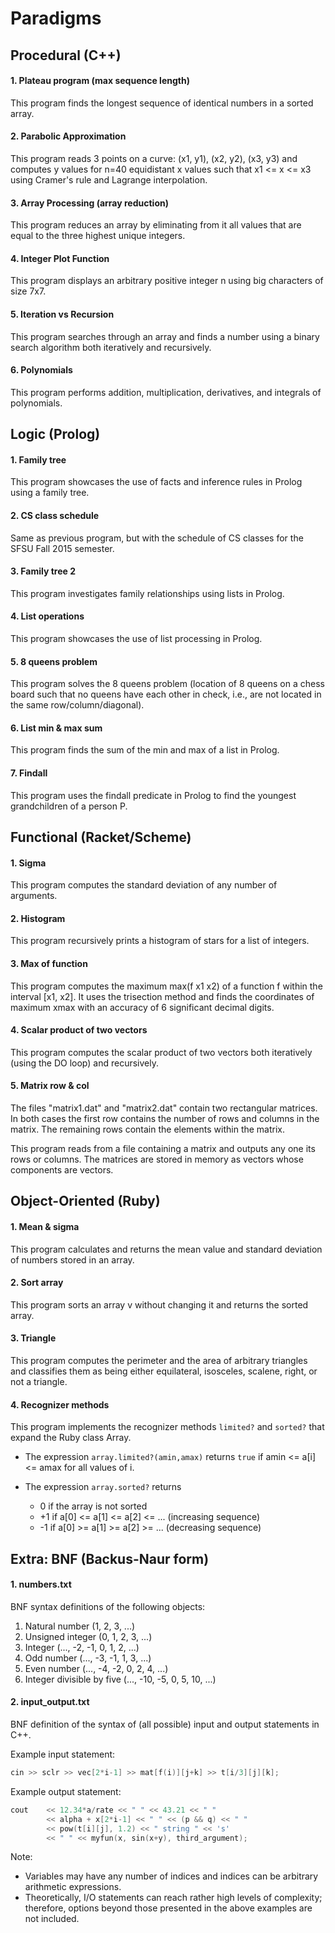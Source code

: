 # Paradigms

## Procedural (C++)

#### 1. Plateau program (max sequence length)

This program finds the longest sequence of identical numbers in a sorted array.

#### 2. Parabolic Approximation

This program reads 3 points on a curve: (x1, y1), (x2, y2), (x3, y3)
and computes y values for n=40 equidistant x values such that
x1 <= x <= x3 using Cramer's rule and Lagrange interpolation.

#### 3. Array Processing (array reduction)

This program reduces an array by eliminating from it all
values that are equal to the three highest unique integers.

#### 4. Integer Plot Function

This program displays an arbitrary positive
integer n using big characters of size 7x7.

#### 5. Iteration vs Recursion

This program searches through an array and finds a number using
a binary search algorithm both iteratively and recursively.

#### 6. Polynomials

This program performs addition, multiplication,
derivatives, and integrals of polynomials.

## Logic (Prolog)

#### 1. Family tree

This program showcases the use of facts and
inference rules in Prolog using a family tree.

#### 2. CS class schedule

Same as previous program, but with the schedule
of CS classes for the SFSU Fall 2015 semester.

#### 3. Family tree 2

This program investigates family relationships using lists in Prolog.

#### 4. List operations

This program showcases the use of list processing in Prolog.

#### 5. 8 queens problem

This program solves the 8 queens problem (location of 8 queens
on a chess board such that no queens have each other in check,
i.e., are not located in the same row/column/diagonal).

#### 6. List min & max sum

This program finds the sum of the min and max of a list in Prolog.

#### 7. Findall

This program uses the findall predicate in Prolog
to find the youngest grandchildren of a person P.

## Functional (Racket/Scheme)

#### 1. Sigma

This program computes the standard deviation of any number of arguments.

#### 2. Histogram

This program recursively prints a histogram of stars for a list of integers.

#### 3. Max of function

This program computes the maximum max(f x1 x2) of a function f within the
interval [x1, x2]. It uses the trisection method and finds the coordinates
of maximum xmax with an accuracy of 6 significant decimal digits.

#### 4. Scalar product of two vectors

This program computes the scalar product of two vectors
both iteratively (using the DO loop) and recursively.

#### 5. Matrix row & col

The files "matrix1.dat" and "matrix2.dat" contain two rectangular matrices.
In both cases the first row contains the number of rows and columns in the
matrix. The remaining rows contain the elements within the matrix.

This program reads from a file containing a matrix and
outputs any one its rows or columns. The matrices are
stored in memory as vectors whose components are vectors.

## Object-Oriented (Ruby)

#### 1. Mean & sigma

This program calculates and returns the mean value
and standard deviation of numbers stored in an array.

#### 2. Sort array

This program sorts an array v without changing it and returns the sorted array.

#### 3. Triangle

This program computes the perimeter and the area of
arbitrary triangles and classifies them as being either
equilateral, isosceles, scalene, right, or not a triangle.

#### 4. Recognizer methods

This program implements the recognizer methods `limited?` and `sorted?` that
expand the Ruby class Array.

* The expression `array.limited?(amin,amax)` returns
`true` if amin <= a[i] <= amax for all values of i.

* The expression `array.sorted?` returns
    * 0 if the array is not sorted
    * +1 if a[0] <= a[1] <= a[2] <= ... (increasing sequence)
    * -1 if a[0] >= a[1] >= a[2] >= ... (decreasing sequence)

## Extra: BNF (Backus-Naur form)

#### 1. numbers.txt

BNF syntax definitions of the following objects:

1. Natural number (1, 2, 3, ...)
2. Unsigned integer (0, 1, 2, 3, ...)
3. Integer (..., -2, -1, 0, 1, 2, ...)
4. Odd number (..., -3, -1, 1, 3, ...)
5. Even number (..., -4, -2, 0, 2, 4, ...)
6. Integer divisible by five (..., -10, -5, 0, 5, 10, ...)

#### 2. input_output.txt

BNF definition of the syntax of (all possible)
input and output statements in C++.

Example input statement:

```c++
cin >> sclr >> vec[2*i-1] >> mat[f(i)][j+k] >> t[i/3][j][k];
```

Example output statement:

```c++
cout    << 12.34*a/rate << " " << 43.21 << " "
        << alpha + x[2*i-1] << " " << (p && q) << " "
        << pow(t[i][j], 1.2) << " string " << 's'
        << " " << myfun(x, sin(x+y), third_argument);
```

Note:
* Variables may have any number of indices and
indices can be arbitrary arithmetic expressions.
* Theoretically, I/O statements can reach rather high
levels of complexity; therefore, options beyond those
presented in the above examples are not included.

